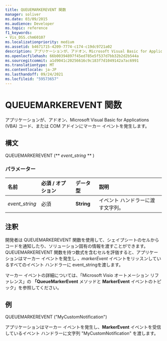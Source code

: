 ```yaml
---
title: QUEUEMARKEREVENT 関数
manager: soliver
ms.date: 03/09/2015
ms.audience: Developer
ms.topic: reference
f1_keywords:
- Vis_DSS.chm60107
ms.localizationpriority: medium
ms.assetid: b4671715-4209-7774-c174-c19dc9721a02
description: アプリケーションが、アドオン、Microsoft Visual Basic for Applications (VBA) コード、または COM アドインにマーカー イベントを発生します。
ms.openlocfilehash: 66b00394897f45ed785e5f537d7bb32b2d2b544a
ms.sourcegitcommit: a1d9041c20256616c9c183f7d1049142a7ac6991
ms.translationtype: MT
ms.contentlocale: ja-JP
ms.lasthandoff: 09/24/2021
ms.locfileid: "59573657"
---
```

# <a name="queuemarkerevent-function"></a>QUEUEMARKEREVENT 関数

アプリケーションが、アドオン、Microsoft Visual Basic for Applications (VBA) コード、または COM アドインにマーカー イベントを発生します。 
  
## <a name="syntax"></a>構文

QUEUEMARKEREVENT (** *event_string* ** ) 
  
### <a name="parameters"></a>パラメーター

|**名前**|**必須 / オプション**|**データ型**|**説明**|
|:-----|:-----|:-----|:-----|
| _event_string_ <br/> |必須  <br/> |**String** <br/> | イベント ハンドラーに渡す文字列。  <br/> |
   
## <a name="remarks"></a>注釈

開発者は QUEUEMARKEREVENT 関数を使用して、シェイプシートのセルからコードを通知したり、ソリューション固有の情報を渡すことができます。 QUEUEMARKEREVENT 関数を持つ数式を含むセルを評価すると、アプリケーションはマーカー イベントを発生し _、markerEvent_ イベントをリッスンしているすべてのイベント ハンドラーに event_stringを渡します。 
  
マーカー イベントの詳細については、「Microsoft Visio オートメーション リファレンス」の **「QueueMarkerEvent** メソッドと **MarkerEvent** イベントのトピック」を参照してください。 
  
## <a name="example"></a>例

QUEUEMARKEREVENT ("MyCustomNotification") 
  
アプリケーションはマーカー イベントを発生し、**MarkerEvent** イベントを受信しているイベント ハンドラーに文字列 "MyCustomNotification" を渡します。 
  

